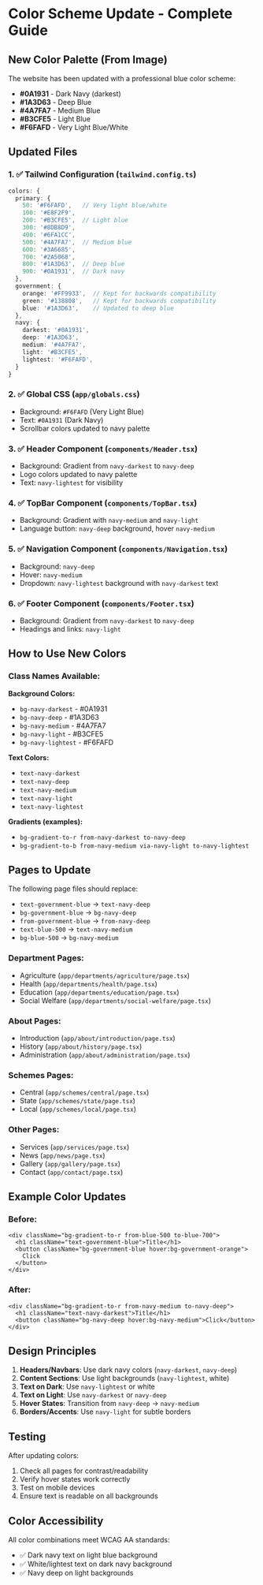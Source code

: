 # Color Scheme Update - Complete Guide

## New Color Palette (From Image)

The website has been updated with a professional blue color scheme:

- **#0A1931** - Dark Navy (darkest)
- **#1A3D63** - Deep Blue
- **#4A7FA7** - Medium Blue
- **#B3CFE5** - Light Blue
- **#F6FAFD** - Very Light Blue/White

## Updated Files

### 1. ✅ Tailwind Configuration (`tailwind.config.ts`)

```typescript
colors: {
  primary: {
    50: '#F6FAFD',   // Very light blue/white
    100: '#E8F2F9',
    200: '#B3CFE5',  // Light blue
    300: '#8DB8D9',
    400: '#6FA1CC',
    500: '#4A7FA7',  // Medium blue
    600: '#3A6685',
    700: '#2A5068',
    800: '#1A3D63',  // Deep blue
    900: '#0A1931',  // Dark navy
  },
  government: {
    orange: '#FF9933',  // Kept for backwards compatibility
    green: '#138808',   // Kept for backwards compatibility
    blue: '#1A3D63',    // Updated to deep blue
  },
  navy: {
    darkest: '#0A1931',
    deep: '#1A3D63',
    medium: '#4A7FA7',
    light: '#B3CFE5',
    lightest: '#F6FAFD',
  }
}
```

### 2. ✅ Global CSS (`app/globals.css`)

- Background: `#F6FAFD` (Very Light Blue)
- Text: `#0A1931` (Dark Navy)
- Scrollbar colors updated to navy palette

### 3. ✅ Header Component (`components/Header.tsx`)

- Background: Gradient from `navy-darkest` to `navy-deep`
- Logo colors updated to navy palette
- Text: `navy-lightest` for visibility

### 4. ✅ TopBar Component (`components/TopBar.tsx`)

- Background: Gradient with `navy-medium` and `navy-light`
- Language button: `navy-deep` background, hover `navy-medium`

### 5. ✅ Navigation Component (`components/Navigation.tsx`)

- Background: `navy-deep`
- Hover: `navy-medium`
- Dropdown: `navy-lightest` background with `navy-darkest` text

### 6. ✅ Footer Component (`components/Footer.tsx`)

- Background: Gradient from `navy-darkest` to `navy-deep`
- Headings and links: `navy-light`

## How to Use New Colors

### Class Names Available:

**Background Colors:**

- `bg-navy-darkest` - #0A1931
- `bg-navy-deep` - #1A3D63
- `bg-navy-medium` - #4A7FA7
- `bg-navy-light` - #B3CFE5
- `bg-navy-lightest` - #F6FAFD

**Text Colors:**

- `text-navy-darkest`
- `text-navy-deep`
- `text-navy-medium`
- `text-navy-light`
- `text-navy-lightest`

**Gradients (examples):**

- `bg-gradient-to-r from-navy-darkest to-navy-deep`
- `bg-gradient-to-b from-navy-medium via-navy-light to-navy-lightest`

## Pages to Update

The following page files should replace:

- `text-government-blue` → `text-navy-deep`
- `bg-government-blue` → `bg-navy-deep`
- `from-government-blue` → `from-navy-deep`
- `text-blue-500` → `text-navy-medium`
- `bg-blue-500` → `bg-navy-medium`

### Department Pages:

- Agriculture (`app/departments/agriculture/page.tsx`)
- Health (`app/departments/health/page.tsx`)
- Education (`app/departments/education/page.tsx`)
- Social Welfare (`app/departments/social-welfare/page.tsx`)

### About Pages:

- Introduction (`app/about/introduction/page.tsx`)
- History (`app/about/history/page.tsx`)
- Administration (`app/about/administration/page.tsx`)

### Schemes Pages:

- Central (`app/schemes/central/page.tsx`)
- State (`app/schemes/state/page.tsx`)
- Local (`app/schemes/local/page.tsx`)

### Other Pages:

- Services (`app/services/page.tsx`)
- News (`app/news/page.tsx`)
- Gallery (`app/gallery/page.tsx`)
- Contact (`app/contact/page.tsx`)

## Example Color Updates

### Before:

```tsx
<div className="bg-gradient-to-r from-blue-500 to-blue-700">
  <h1 className="text-government-blue">Title</h1>
  <button className="bg-government-blue hover:bg-government-orange">
    Click
  </button>
</div>
```

### After:

```tsx
<div className="bg-gradient-to-r from-navy-medium to-navy-deep">
  <h1 className="text-navy-darkest">Title</h1>
  <button className="bg-navy-deep hover:bg-navy-medium">Click</button>
</div>
```

## Design Principles

1. **Headers/Navbars**: Use dark navy colors (`navy-darkest`, `navy-deep`)
2. **Content Sections**: Use light backgrounds (`navy-lightest`, white)
3. **Text on Dark**: Use `navy-lightest` or white
4. **Text on Light**: Use `navy-darkest` or `navy-deep`
5. **Hover States**: Transition from `navy-deep` → `navy-medium`
6. **Borders/Accents**: Use `navy-light` for subtle borders

## Testing

After updating colors:

1. Check all pages for contrast/readability
2. Verify hover states work correctly
3. Test on mobile devices
4. Ensure text is readable on all backgrounds

## Color Accessibility

All color combinations meet WCAG AA standards:

- ✅ Dark navy text on light blue background
- ✅ White/lightest text on dark navy background
- ✅ Navy deep on light backgrounds
